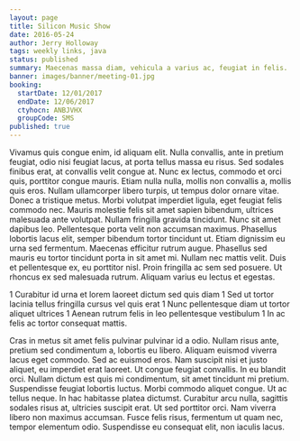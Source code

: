 ```yaml
---
layout: page
title: Silicon Music Show
date: 2016-05-24
author: Jerry Holloway
tags: weekly links, java
status: published
summary: Maecenas massa diam, vehicula a varius ac, feugiat in felis.
banner: images/banner/meeting-01.jpg
booking:
  startDate: 12/01/2017
  endDate: 12/06/2017
  ctyhocn: ANBJVHX
  groupCode: SMS
published: true
---
```

Vivamus quis congue enim, id aliquam elit. Nulla convallis, ante in pretium feugiat, odio nisi feugiat lacus, at porta tellus massa eu risus. Sed sodales finibus erat, at convallis velit congue at. Nunc ex lectus, commodo et orci quis, porttitor congue mauris. Etiam nulla nulla, mollis non convallis a, mollis quis eros. Nullam ullamcorper libero turpis, ut tempus dolor ornare vitae. Donec a tristique metus. Morbi volutpat imperdiet ligula, eget feugiat felis commodo nec.
Mauris molestie felis sit amet sapien bibendum, ultrices malesuada ante volutpat. Nullam fringilla gravida tincidunt. Nunc sit amet dapibus leo. Pellentesque porta velit non accumsan maximus. Phasellus lobortis lacus elit, semper bibendum tortor tincidunt ut. Etiam dignissim eu urna sed fermentum. Maecenas efficitur rutrum augue. Phasellus sed mauris eu tortor tincidunt porta in sit amet mi. Nullam nec mattis velit. Duis et pellentesque ex, eu porttitor nisl. Proin fringilla ac sem sed posuere. Ut rhoncus ex sed malesuada rutrum. Aliquam varius eu lectus et egestas.

1 Curabitur id urna et lorem laoreet dictum sed quis diam
1 Sed ut tortor lacinia tellus fringilla cursus vel quis erat
1 Nunc pellentesque diam ut tortor aliquet ultrices
1 Aenean rutrum felis in leo pellentesque vestibulum
1 In ac felis ac tortor consequat mattis.

Cras in metus sit amet felis pulvinar pulvinar id a odio. Nullam risus ante, pretium sed condimentum a, lobortis eu libero. Aliquam euismod viverra lacus eget commodo. Sed ac euismod eros. Nam suscipit nisi et justo aliquet, eu imperdiet erat laoreet. Ut congue feugiat convallis. In eu blandit orci. Nullam dictum est quis mi condimentum, sit amet tincidunt mi pretium. Suspendisse feugiat lobortis luctus. Morbi commodo aliquet congue.
Ut ac tellus neque. In hac habitasse platea dictumst. Curabitur arcu nulla, sagittis sodales risus at, ultricies suscipit erat. Ut sed porttitor orci. Nam viverra libero non maximus accumsan. Fusce felis risus, fermentum ut quam nec, tempor elementum odio. Suspendisse eu consequat elit, non iaculis lacus.
